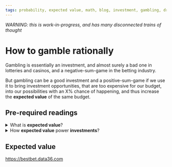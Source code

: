 ```yaml
---
tags: probability, expected value, math, blog, investment, gambling, draft, english
---
```


*WARNING: this is work-in-progress, and has many disconnected trains of thought*

# How to gamble rationally

Gambling is essentially an investment, and almost surely a bad one in lotteries and casinos, and a negative-sum-game in the betting industry.

But gambling can be a good investment and a positive-sum-game if we use it to bring investment opportunities, that are too expensive for our budget, into our possibilities with an X% chance of happening, and thus increase the **expected value** of the same budget.

## Pre-required readings

<details>
<summary>What is <strong>expected value</strong>?</summary>

asdadasd
</details>

<details>
<summary>How <strong>expected value</strong> power <strong>investments</strong>?</summary>

- When expected value is below target, increasing variance increases the chance of reaching the target
- Subjective value of money does not correlate linearly with its quantity
- A gambling's expected value is less than the betting quantity, i.e. on itself is a bad investment. But things can change if you mix it with the expected value of a profitable investment that is normally beyond your budget, hence out of your reach. In other words, betting increases variance, and since budget is below the investment required, it increases chance of making that investment

</details>

## Expected value

<https://bestbet.data36.com>
